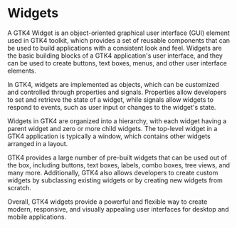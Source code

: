 # Widgets

A GTK4 Widget is an object-oriented graphical user interface (GUI) element used in GTK4 toolkit, which provides a set of
reusable components that can be used to build applications with a consistent look and feel. Widgets are the basic
building blocks of a GTK4 application's user interface, and they can be used to create buttons, text boxes, menus, and
other user interface elements.

In GTK4, widgets are implemented as objects, which can be customized and controlled through properties and signals.
Properties allow developers to set and retrieve the state of a widget, while signals allow widgets to respond to events,
such as user input or changes to the widget's state.

Widgets in GTK4 are organized into a hierarchy, with each widget having a parent widget and zero or more child widgets.
The top-level widget in a GTK4 application is typically a window, which contains other widgets arranged in a layout.

GTK4 provides a large number of pre-built widgets that can be used out of the box, including buttons, text boxes,
labels, combo boxes, tree views, and many more. Additionally, GTK4 also allows developers to create custom widgets by
subclassing existing widgets or by creating new widgets from scratch.

Overall, GTK4 widgets provide a powerful and flexible way to create modern, responsive, and visually appealing user
interfaces for desktop and mobile applications.
